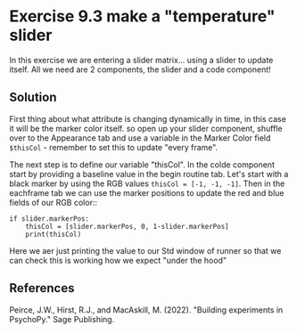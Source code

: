 Exercise 9.3 make a "temperature" slider
=============================================================

In this exercise we are entering a slider matrix... using a slider to update itself. All we need are 2 components, the slider and a code component!

Solution
------------------------

First thing about what attribute is changing dynamically in time, in this case it will be the marker color itself. so open up your slider component, shuffle over to the Appearance tab and use a variable in the Marker Color field `$thisCol` - remember to set this to update "every frame".

The next step is to define our variable "thisCol". In the colde component start by providing a baseline value in the begin routine tab. Let's start with a black marker by using the RGB values `thisCol = [-1, -1, -1]`. Then in the eachframe tab we can use the marker positions to update the red and blue fields of our RGB color::

	if slider.markerPos: 
	    thisCol = [slider.markerPos, 0, 1-slider.markerPos]
	    print(thisCol)

Here we aer just printing the value to our Std window of runner so that we can check this is working how we expect "under the hood"

References
------------------------

Peirce, J.W., Hirst, R.J., and MacAskill, M. (2022). "Building experiments in PsychoPy." Sage Publishing.
